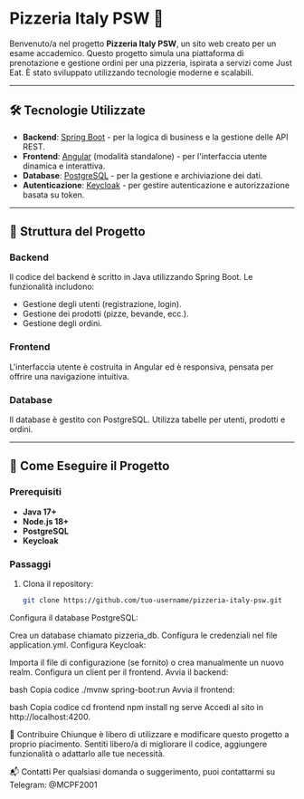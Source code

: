 # Pizzeria Italy PSW 🍕

Benvenuto/a nel progetto **Pizzeria Italy PSW**, un sito web creato per un esame accademico.
Questo progetto simula una piattaforma di prenotazione e gestione ordini per una pizzeria, ispirata a servizi come Just Eat. È stato sviluppato utilizzando tecnologie moderne e scalabili.

---

## 🛠️ Tecnologie Utilizzate

- **Backend**: [Spring Boot](https://spring.io/projects/spring-boot) - per la logica di business e la gestione delle API REST.
- **Frontend**: [Angular](https://angular.io/) (modalità standalone) - per l'interfaccia utente dinamica e interattiva.
- **Database**: [PostgreSQL](https://www.postgresql.org/) - per la gestione e archiviazione dei dati.
- **Autenticazione**: [Keycloak](https://www.keycloak.org/) - per gestire autenticazione e autorizzazione basata su token.

---

## 📂 Struttura del Progetto

### Backend
Il codice del backend è scritto in Java utilizzando Spring Boot. Le funzionalità includono:
- Gestione degli utenti (registrazione, login).
- Gestione dei prodotti (pizze, bevande, ecc.).
- Gestione degli ordini.

### Frontend
L'interfaccia utente è costruita in Angular ed è responsiva, pensata per offrire una navigazione intuitiva.

### Database
Il database è gestito con PostgreSQL. Utilizza tabelle per utenti, prodotti e ordini.

---

## 🚀 Come Eseguire il Progetto

### Prerequisiti
- **Java 17+**
- **Node.js 18+**
- **PostgreSQL**
- **Keycloak**

### Passaggi
1. Clona il repository:
   ```bash
   git clone https://github.com/tuo-username/pizzeria-italy-psw.git
Configura il database PostgreSQL:

Crea un database chiamato pizzeria_db.
Configura le credenziali nel file application.yml.
Configura Keycloak:

Importa il file di configurazione (se fornito) o crea manualmente un nuovo realm.
Configura un client per il frontend.
Avvia il backend:

bash
Copia codice
./mvnw spring-boot:run
Avvia il frontend:

bash
Copia codice
cd frontend
npm install
ng serve
Accedi al sito in http://localhost:4200.

👥 Contribuire
Chiunque è libero di utilizzare e modificare questo progetto a proprio piacimento. Sentiti libero/a di migliorare il codice, aggiungere funzionalità o adattarlo alle tue necessità.

📬 Contatti
Per qualsiasi domanda o suggerimento, puoi contattarmi su Telegram: @MCPF2001
